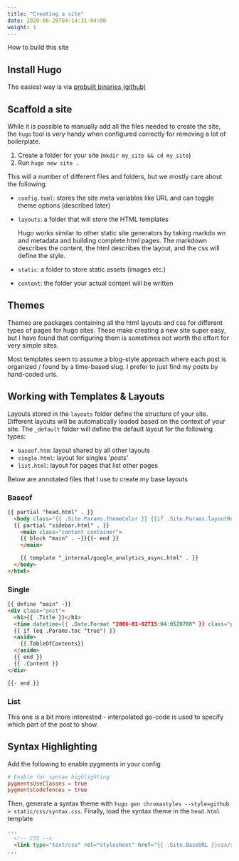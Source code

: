 ```yaml
---
title: "Creating a site"
date: 2020-06-28T04:14:31-04:00
weight: 1
---
```


How to build this site

<!--more-->

## Install Hugo

The easiest way is via [prebuilt binaries (github)](https://github.com/gohugoio/hugo/releases)

## Scaffold a site

While it is possible to manually add all the files needed to create the site, the `hugo` tool is very handy when configured correctly for removing a lot of boilerplate.

1. Create a folder for your site (`mkdir my_site && cd my_site`)
2. Run `hugo new site .`


This will a number of different files and folders, but we mostly care about the following:

- `config.toml`: stores the site meta variables like URL and can toggle theme options (described later)
- `layouts`: a folder that will store the HTML templates 
  
    Hugo works similar to other static site generators by taking markdo     wn and metadata and building complete html pages.
    The markdown describes the content, the html describes the layout, and the css will define the style.
- `static`: a folder to store static assets (images etc.)
- `content`: the folder your actual content will be written

## Themes

Themes are packages containing all the html layouts and css for different types of pages for hugo sites.
These make creating a new site super easy, but I have found that configuring them is sometimes not worth the effort for very simple sites.

Most templates seem to assume a blog-style approach where each post is organized / found by a time-based slug.
I prefer to just find my posts by hand-coded urls.

## Working with Templates & Layouts

Layouts stored in the `layouts` folder define the structure of your site.
Different layouts will be automatically loaded based on the context of your site.
The `_default` folder will define the default layout for the following types:

- `baseof.htm`: layout shared by all other layouts
- `single.html`: layout for singles '*posts*'
- `list.html`: layout for pages that list other pages

Below are annotated files that I use to create my base layouts

### Baseof

```html
{{ partial "head.html" . }}
  <body class="{{ .Site.Params.themeColor }} {{if .Site.Params.layoutReverse}}layout-reverse{{end}}">
  {{ partial "sidebar.html" . }}
    <main class="content container">
    {{ block "main" . -}}{{- end }}
    </main>

    {{ template "_internal/google_analytics_async.html" . }}
  </body>
</html>
```

### Single

```html
{{ define "main" -}}
<div class="post">
  <h1>{{ .Title }}</h1>
  <time datetime={{ .Date.Format "2006-01-02T15:04:05Z0700" }} class="post-date">{{ .Date.Format "Mon, Jan 2, 2006" }}</time>
  {{ if (eq .Params.toc "true") }}
  <aside>
    {{.TableOfContents}}
  </aside>
  {{ end }}
  {{ .Content }}
</div>

{{- end }}
```

### List

This one is a bit more interested - interpolated go-code is used to specify which part of the post to show.

## Syntax Highlighting

Add the following to enable pygments in your config


```toml
# Enable for syntax highlighting
pygmentsUseClasses = true
pygmentsCodefences = true
```

Then, generate a syntax theme with `hugo gen chromastyles --style=github > static/css/syntax.css`.
Finally, load the syntax theme in the `head.html` template

```html
...
  <!-- CSS -->
  <link type="text/css" rel="stylesheet" href="{{ .Site.BaseURL }}css/syntax.css">
...
```